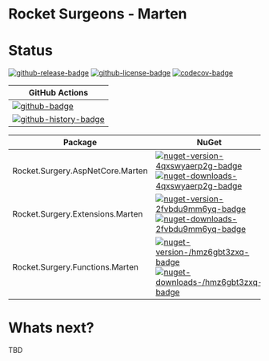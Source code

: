 # Rocket Surgeons - Marten

# Status

<!-- badges -->
[![github-release-badge]][github-release]
[![github-license-badge]][github-license]
[![codecov-badge]][codecov]
<!-- badges -->

<!-- history badges -->
| GitHub Actions |
| -------------- |
| [![github-badge]][github] |
| [![github-history-badge]][github] |
<!-- history badges -->

<!-- nuget packages -->
| Package | NuGet |
| ------- | ----- |
| Rocket.Surgery.AspNetCore.Marten | [![nuget-version-4qxswyaerp2g-badge]![nuget-downloads-4qxswyaerp2g-badge]][nuget-4qxswyaerp2g] |
| Rocket.Surgery.Extensions.Marten | [![nuget-version-2fvbdu9mm6yq-badge]![nuget-downloads-2fvbdu9mm6yq-badge]][nuget-2fvbdu9mm6yq] |
| Rocket.Surgery.Functions.Marten | [![nuget-version-/hmz6gbt3zxq-badge]![nuget-downloads-/hmz6gbt3zxq-badge]][nuget-/hmz6gbt3zxq] |
<!-- nuget packages -->

# Whats next?

TBD

<!-- generated references -->
[github-release]: https://github.com/RocketSurgeonsGuild/Marten.Extensions/releases/latest
[github-release-badge]: https://img.shields.io/github/release/RocketSurgeonsGuild/Marten.Extensions.svg?logo=github&style=flat "Latest Release"
[github-license]: https://github.com/RocketSurgeonsGuild/Marten.Extensions/blob/master/LICENSE
[github-license-badge]: https://img.shields.io/github/license/RocketSurgeonsGuild/Marten.Extensions.svg?style=flat "License"
[codecov]: https://codecov.io/gh/RocketSurgeonsGuild/Marten.Extensions
[codecov-badge]: https://img.shields.io/codecov/c/github/RocketSurgeonsGuild/Marten.Extensions.svg?color=E03997&label=codecov&logo=codecov&logoColor=E03997&style=flat "Code Coverage"
[github]: https://github.com/RocketSurgeonsGuild/Marten.Extensions/actions?query=workflow%3Aci
[github-badge]: https://img.shields.io/github/workflow/status/RocketSurgeonsGuild/Marten.Extensions/ci.svg?label=github&logo=github&color=b845fc&logoColor=b845fc&style=flat "GitHub Actions Status"
[github-history-badge]: https://buildstats.info/github/chart/RocketSurgeonsGuild/Marten.Extensions?includeBuildsFromPullRequest=false "GitHub Actions History"
[nuget-4qxswyaerp2g]: https://www.nuget.org/packages/Rocket.Surgery.AspNetCore.Marten/
[nuget-version-4qxswyaerp2g-badge]: https://img.shields.io/nuget/v/Rocket.Surgery.AspNetCore.Marten.svg?color=004880&logo=nuget&style=flat-square "NuGet Version"
[nuget-downloads-4qxswyaerp2g-badge]: https://img.shields.io/nuget/dt/Rocket.Surgery.AspNetCore.Marten.svg?color=004880&logo=nuget&style=flat-square "NuGet Downloads"
[nuget-2fvbdu9mm6yq]: https://www.nuget.org/packages/Rocket.Surgery.Extensions.Marten/
[nuget-version-2fvbdu9mm6yq-badge]: https://img.shields.io/nuget/v/Rocket.Surgery.Extensions.Marten.svg?color=004880&logo=nuget&style=flat-square "NuGet Version"
[nuget-downloads-2fvbdu9mm6yq-badge]: https://img.shields.io/nuget/dt/Rocket.Surgery.Extensions.Marten.svg?color=004880&logo=nuget&style=flat-square "NuGet Downloads"
[nuget-/hmz6gbt3zxq]: https://www.nuget.org/packages/Rocket.Surgery.Functions.Marten/
[nuget-version-/hmz6gbt3zxq-badge]: https://img.shields.io/nuget/v/Rocket.Surgery.Functions.Marten.svg?color=004880&logo=nuget&style=flat-square "NuGet Version"
[nuget-downloads-/hmz6gbt3zxq-badge]: https://img.shields.io/nuget/dt/Rocket.Surgery.Functions.Marten.svg?color=004880&logo=nuget&style=flat-square "NuGet Downloads"
<!-- generated references -->

<!-- nuke-data
github:
  owner: RocketSurgeonsGuild
  repository: Marten.Extensions
-->
